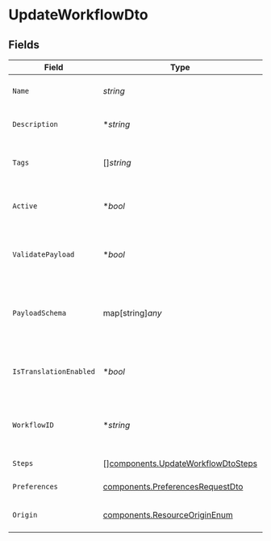 # UpdateWorkflowDto


## Fields

| Field                                                                                    | Type                                                                                     | Required                                                                                 | Description                                                                              |
| ---------------------------------------------------------------------------------------- | ---------------------------------------------------------------------------------------- | ---------------------------------------------------------------------------------------- | ---------------------------------------------------------------------------------------- |
| `Name`                                                                                   | *string*                                                                                 | :heavy_check_mark:                                                                       | Name of the workflow                                                                     |
| `Description`                                                                            | **string*                                                                                | :heavy_minus_sign:                                                                       | Description of the workflow                                                              |
| `Tags`                                                                                   | []*string*                                                                               | :heavy_minus_sign:                                                                       | Tags associated with the workflow                                                        |
| `Active`                                                                                 | **bool*                                                                                  | :heavy_minus_sign:                                                                       | Whether the workflow is active                                                           |
| `ValidatePayload`                                                                        | **bool*                                                                                  | :heavy_minus_sign:                                                                       | Enable or disable payload schema validation                                              |
| `PayloadSchema`                                                                          | map[string]*any*                                                                         | :heavy_minus_sign:                                                                       | The payload JSON Schema for the workflow                                                 |
| `IsTranslationEnabled`                                                                   | **bool*                                                                                  | :heavy_minus_sign:                                                                       | Enable or disable translations for this workflow                                         |
| `WorkflowID`                                                                             | **string*                                                                                | :heavy_minus_sign:                                                                       | Workflow ID (allowed only for code-first workflows)                                      |
| `Steps`                                                                                  | [][components.UpdateWorkflowDtoSteps](../../models/components/updateworkflowdtosteps.md) | :heavy_check_mark:                                                                       | Steps of the workflow                                                                    |
| `Preferences`                                                                            | [components.PreferencesRequestDto](../../models/components/preferencesrequestdto.md)     | :heavy_check_mark:                                                                       | Workflow preferences                                                                     |
| `Origin`                                                                                 | [components.ResourceOriginEnum](../../models/components/resourceoriginenum.md)           | :heavy_check_mark:                                                                       | Origin of the workflow                                                                   |